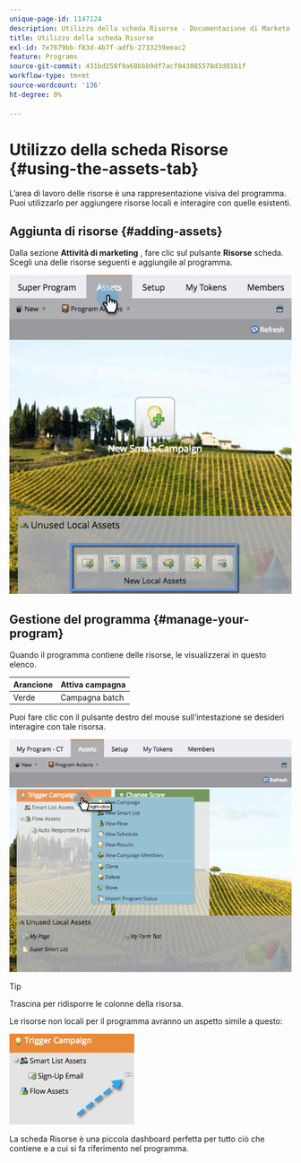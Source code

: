 ```yaml
---
unique-page-id: 1147124
description: Utilizzo della scheda Risorse - Documentazione di Marketo - Documentazione del prodotto
title: Utilizzo della scheda Risorse
exl-id: 7e7679bb-f83d-4b7f-adfb-2733259eeac2
feature: Programs
source-git-commit: 431bd258f9a68bbb9df7acf043085578d3d91b1f
workflow-type: tm+mt
source-wordcount: '136'
ht-degree: 0%

---
```


# Utilizzo della scheda Risorse {#using-the-assets-tab}

L’area di lavoro delle risorse è una rappresentazione visiva del programma. Puoi utilizzarlo per aggiungere risorse locali e interagire con quelle esistenti.

## Aggiunta di risorse {#adding-assets}

Dalla sezione **Attività di marketing** , fare clic sul pulsante **Risorse** scheda. Scegli una delle risorse seguenti e aggiungile al programma.

![](assets/programassets.png)

## Gestione del programma  {#manage-your-program}

Quando il programma contiene delle risorse, le visualizzerai in questo elenco.

| Arancione | Attiva campagna |
|---|---|
| Verde | Campagna batch |

Puoi fare clic con il pulsante destro del mouse sull’intestazione se desideri interagire con tale risorsa.

![](assets/assetsprefilled.png)

>[!TIP]
>
>Trascina per ridisporre le colonne della risorsa.

Le risorse non locali per il programma avranno un aspetto simile a questo:

![](assets/image2014-9-18-16-3a30-3a33.png)

La scheda Risorse è una piccola dashboard perfetta per tutto ciò che contiene e a cui si fa riferimento nel programma.
